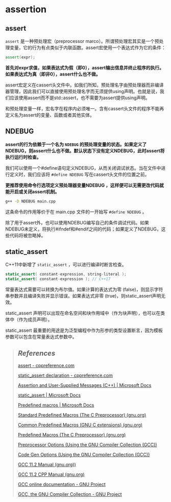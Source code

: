 # assertion

## assert

`assert` 是一种预处理宏（preprocessor marco）。所谓预处理宏其实是一个预处理变量，它的行为有点类似于内联函数。assert宏使用一个表达式作为它的条件：

```cpp
assert(expr);
```

**首先对expr求值，如果表达式为假（即0），assert输出信息并终止程序的执行。如果表达式为真（即非0），assert什么也不做。** 

assert宏定义在cassert头文件中。如我们所知，预处理名字由预处理器而非编译器管理，因此我们可以直接使用预处理名字而无须提供using声明。也就是说，我们应该使用assert而不是std::assert，也不需要为assert提供using声明。 

和预处理变量一样，宏名字在程序内必须唯一。含有cassert头文件的程序不能再定义名为assert的变量、函数或者其他实体。



## NDEBUG

**assert的行为依赖于一个名为 `NDEBUG` 的预处理变量的状态。如果定义了NDEBUG，则assert什么也不做。默认状态下没有定义NDEBUG，此时assert将执行运行时检查。** 

我们可以使用一个#define语句定义NDEBUG，从而关闭调试状态。当在文件中进行定义时，我们应该将  `#define NDEBUG` 写在cassert头文件的位置之前。

**更推荐使用命令行选项定义预处理器变量NDEBUG ，这样便可以无需更改代码就能开启或关闭assert机制。**

```bash
g++ -D NDEBUG main.cpp
```

这条命令的作用等价于在 main.cpp 文件的一开始写 `#define NDEBUG`  。

除了用于assert外，也可以使用NDEBUG编写自己的条件调试代码。如果NDEBUG未定义，将执行#ifndef和#endif之间的代码；如果定义了NDEBUG，这些代码将被忽略掉。



## static_assert

C++11中新增了 `static_assert` ，可以进行编译时断言检查。

```cpp
static_assert( constant-expression, string-literal );
static_assert( constant-expression ); // C++17
```

常量表达式需要可以转换为布尔值。如果计算的表达式为零 (false)，则显示字符串参数并且编译失败并显示错误。如果表达式非零 (true)，则static_assert声明无效。

static_assert 声明可以出现在命名空间和块作用域中（作为块声明），也可以在类体中（作为成员声明）。

static_assert 最重要的用途是为泛型编程中作为形参的类型设置断言，因为模板参数可以包含在常量表达式参数中。



> ## *References*
>
> [assert - cppreference.com](https://en.cppreference.com/w/cpp/error/assert)
>
> [static_assert declaration - cppreference.com](https://en.cppreference.com/w/cpp/language/static_assert)
>
> [Assertion and User-Supplied Messages (C++) | Microsoft Docs](https://docs.microsoft.com/en-us/cpp/cpp/assertion-and-user-supplied-messages-cpp?view=msvc-160)
>
> [static_assert | Microsoft Docs](https://docs.microsoft.com/en-us/cpp/cpp/static-assert?view=msvc-160)
>
> [Predefined macros | Microsoft Docs](https://docs.microsoft.com/en-us/cpp/preprocessor/predefined-macros?view=msvc-160)
>
> [Standard Predefined Macros (The C Preprocessor) (gnu.org)](https://gcc.gnu.org/onlinedocs/gcc-11.2.0/cpp/Standard-Predefined-Macros.html#Standard-Predefined-Macros)
>
> [Common Predefined Macros (GNU C extensions) (gnu.org)](https://gcc.gnu.org/onlinedocs/gcc-11.2.0/cpp/Common-Predefined-Macros.html#Common-Predefined-Macros)
>
> [Predefined Macros (The C Preprocessor) (gnu.org)](https://gcc.gnu.org/onlinedocs/gcc-11.2.0/cpp/Predefined-Macros.html#Predefined-Macros)
>
> [Preprocessor Options (Using the GNU Compiler Collection (GCC))](https://gcc.gnu.org/onlinedocs/gcc-11.2.0/gcc/Preprocessor-Options.html#Preprocessor-Options)
>
> [Code Gen Options (Using the GNU Compiler Collection (GCC))](https://gcc.gnu.org/onlinedocs/gcc-11.2.0/gcc/Code-Gen-Options.html#Code-Gen-Options)
>
> [GCC 11.2 Manual (gnu.org))](https://gcc.gnu.org/onlinedocs/gcc-11.2.0/gcc/)
>
> [GCC 11.2 CPP Manual (gnu.org)](https://gcc.gnu.org/onlinedocs/gcc-11.2.0/cpp/)
>
> [GCC online documentation - GNU Project](https://gcc.gnu.org/onlinedocs/)
>
> [GCC, the GNU Compiler Collection - GNU Project](https://www.gnu.org/software/gcc/)
>
> 

